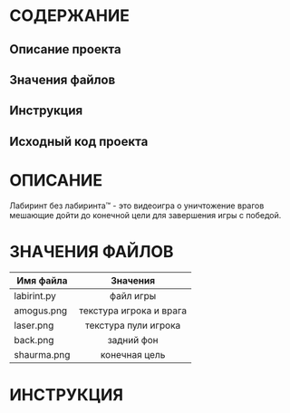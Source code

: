 # СОДЕРЖАНИЕ
## Описание проекта
## Значения файлов
## Инструкция
## Исходный код проекта
# ОПИСАНИЕ
Лабиринт без лабиринта™ - это видеоигра о уничтожение врагов мешающие дойти до конечной цели для завершения игры с победой.
# ЗНАЧЕНИЯ ФАЙЛОВ
| Имя файла     | Значения               |
| ------------- |:----------------------:|
| labirint.py   | файл игры              |
| amogus.png    | текстура игрока и врага|
| laser.png     | текстура пули игрока   |
| back.png      | задний фон             |
| shaurma.png   | конечная цель          |
# ИНСТРУКЦИЯ
